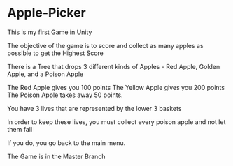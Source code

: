 # Apple-Picker
This is my first Game in Unity

The objective of the game is to score and collect as many apples as possible to get the Highest Score

There is a Tree that drops 3 different kinds of Apples - Red Apple, Golden Apple, and a Poison Apple

The Red Apple gives you 100 points
The Yellow Apple gives you 200 points
The Poison Apple takes away 50 points.

You have 3 lives that are represented by the lower 3 baskets

In order to keep these lives, you must collect every poison apple and not let them fall

If you do, you go back to the main menu.

The Game is in the Master Branch

